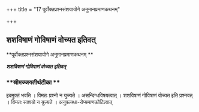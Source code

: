 +++
title = "17 पूर्वोक्तप्रश्नसंशयायोगे अनुमानप्रमाणकथनम्"

+++


## शशविषाणं गोविषाणं वोच्यत इतिवत्

**पूर्वोक्तप्रश्नसंशयायोगे अनुमानप्रमाणकथनम् **

***शशविषाणं गोविषाणं वोच्यत इतिवत्***

### **श्रीमज्जयतीर्थटीका **

इदमुक्तं भवति । विमतः प्रश्नो न युज्यते । असन्दिग्धविषयत्वात् । शशविषाणं गोविषाणं वोच्यत इति प्रश्नवत् । विमतः साशयो न युज्यते । अनुपलब्धा-रोप्यमाणकोटित्वात्

